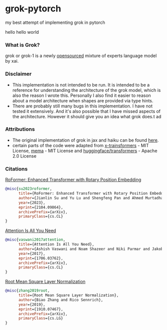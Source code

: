 # grok-pytorch
my best attempt of implementing grok in pytorch

hello hello world

### What is Grok?
grok or grok-1 is a newly [opensourced](https://github.com/xai-org/grok-1) mixture of experts language model by xai.

### Disclaimer
- This implementation is not intended to be run. It is intended to be a reference for understanding the architecture of the grok model, which is also the reason I wrote this. Personally I also find it easier to reason about a model architecture when shapes are provided via type hints.
- There are probably still many bugs in this implementation. I have not tested it extensively. And it's also possible that I have missed aspects of the architecture. However it should give you an idea what grok does.t ad

### Attributions
- The original implementation of grok in jax and haiku can be found [here](https://github.com/xai-org/grok-1).
- certain parts of the code were adapted from [x-trainsformers](https://github.com/lucidrains/x-transformers) - MIT License, [mema](https://github.com/dominiquegarmier/mema) - MIT License and [huggingface/transformers](https://github.com/huggingface/transformers/blob/main/src/transformers/models/mixtral/modeling_mixtral.py) - Apache 2.0 License

### Citations
[RoFormer: Enhanced Transformer with Rotary Position Embedding](https://arxiv.org/abs/2104.09864)
```bibtex
@misc{su2023roformer,
      title={RoFormer: Enhanced Transformer with Rotary Position Embedding},
      author={Jianlin Su and Yu Lu and Shengfeng Pan and Ahmed Murtadha and Bo Wen and Yunfeng Liu},
      year={2023},
      eprint={2104.09864},
      archivePrefix={arXiv},
      primaryClass={cs.CL}
}
```
[Attention Is All You Need](https://arxiv.org/abs/1706.03762)
```bibtex
@misc{vaswani2017attention,
      title={Attention Is All You Need},
      author={Ashish Vaswani and Noam Shazeer and Niki Parmar and Jakob Uszkoreit and Llion Jones and Aidan N. Gomez and Lukasz Kaiser and Illia Polosukhin},
      year={2017},
      eprint={1706.03762},
      archivePrefix={arXiv},
      primaryClass={cs.CL}
}
```
[Root Mean Square Layer Normalization](https://arxiv.org/abs/1910.07467)
```bibtex
@misc{zhang2019root,
      title={Root Mean Square Layer Normalization},
      author={Biao Zhang and Rico Sennrich},
      year={2019},
      eprint={1910.07467},
      archivePrefix={arXiv},
      primaryClass={cs.LG}
}
```
